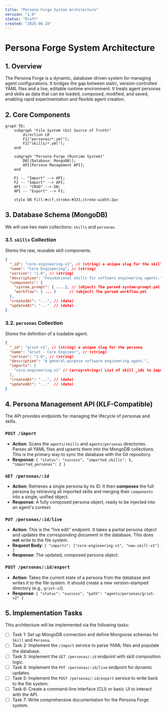 ```yaml
---
title: "Persona Forge System Architecture"
version: "1.0"
status: "Draft"
created: "2025-06-28"
---
```


# Persona Forge System Architecture

## 1. Overview

The Persona Forge is a dynamic, database-driven system for managing agent configurations. It bridges the gap between static, version-controlled YAML files and a live, editable runtime environment. It treats agent personas and skills as data that can be loaded, composed, modified, and saved, enabling rapid experimentation and flexible agent creation.

## 2. Core Components

```mermaid
graph TD;
    subgraph "File System (Git Source of Truth)"
        direction LR
        F1["personas/*.yml"];
        F2["skills/*.yml"];
    end

    subgraph "Persona Forge (Runtime System)"
        DB[(Database: MongoDB)];
        API[Persona Management API];
    end

    F1 -- "Import" --> API;
    F2 -- "Import" --> API;
    API -- "CRUD" --> DB;
    API -- "Export" --> F1;
    
    style DB fill:#ccf,stroke:#333,stroke-width:2px
```

## 3. Database Schema (MongoDB)

We will use two main collections: `skills` and `personas`.

### 3.1. `skills` Collection

Stores the raw, reusable skill components.

```json
{
  "_id": "core-engineering-v1", // (string) a unique slug for the skill
  "name": "Core Engineering", // (string)
  "version": "1.0", // (string)
  "description": "Foundational skills for software engineering agents.",
  "components": {
    "system_prompt": { ... }, // (object) The parsed system-prompt.yml
    "workflow": { ... }      // (object) The parsed workflow.yml
  },
  "createdAt": "...", // (date)
  "updatedAt": "..."  // (date)
}
```

### 3.2. `personas` Collection

Stores the definition of a loadable agent.

```json
{
  "_id": "griot-v1", // (string) a unique slug for the persona
  "name": "Griot - Core Engineer", // (string)
  "version": "1.0", // (string)
  "description": "A general-purpose software engineering agent.",
  "imports": [
    "core-engineering-v1" // (array<string>) List of skill _ids to import
  ],
  "createdAt": "...", // (date)
  "updatedAt": "..."  // (date)
}
```

## 4. Persona Management API (KLF-Compatible)

The API provides endpoints for managing the lifecycle of personas and skills.

### `POST /import`
- **Action**: Scans the `agents/skills` and `agents/personas` directories. Parses all YAML files and upserts them into the MongoDB collections. This is the primary way to sync the database with the Git repository.
- **Response**: `{ "status": "success", "imported_skills": 5, "imported_personas": 2 }`

### `GET /personas/:id`
- **Action**: Retrieves a single persona by its ID. It then **composes** the full persona by retrieving all imported skills and merging their `components` into a single, unified object.
- **Response**: A fully composed persona object, ready to be injected into an agent's context.

### `PUT /personas/:id/live`
- **Action**: This is the "live edit" endpoint. It takes a partial persona object and updates the corresponding document in the database. This does **not** write to the file system.
- **Request Body**: `{ "imports": ["core-engineering-v1", "new-skill-v1"] }`
- **Response**: The updated, composed persona object.

### `POST /personas/:id/export`
- **Action**: Takes the current state of a persona from the database and writes it to the file system. It should create a new version-stamped directory (e.g., `griot-v2`).
- **Response**: `{ "status": "success", "path": "agents/personas/griot-v2" }`

## 5. Implementation Tasks

This architecture will be implemented via the following tasks:

- [ ] Task 1: Set up MongoDB connection and define Mongoose schemas for `Skill` and `Persona`.
- [ ] Task 2: Implement the `/import` service to parse YAML files and populate the database.
- [ ] Task 3: Implement the `GET /personas/:id` endpoint with skill composition logic.
- [ ] Task 4: Implement the `PUT /personas/:id/live` endpoint for dynamic updates.
- [ ] Task 5: Implement the `POST /personas/:id/export` service to write back to the file system.
- [ ] Task 6: Create a command-line interface (CLI) or basic UI to interact with the API.
- [ ] Task 7: Write comprehensive documentation for the Persona Forge system. 